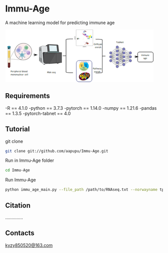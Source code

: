 # Immu-Age
A machine learning model for predicting immune age

![image](https://github.com/aapupu/Immu-Age/blob/abe7564596203b20b2e05ae012aaa154db7eafed/img/1702047552565.jpg)


## Requirements
-R == 4.1.0
-python == 3.7.3
-pytorch == 1.14.0
-numpy == 1.21.6
-pandas == 1.3.5
-pytorch-tabnet == 4.0


Tutorial
-------
git clone
```bash
git clone git://github.com/aapupu/Immu-Age.git
```
Run in Immu-Age folder
```bash
cd Immu-Age
```
Run Immu-Age
```bash
python immu_age_main.py --file_path /path/to/RNAseq.txt --norwayname tpm/count
```

Citation
-------
..............

Contacts
-------
kyzy850520@163.com
